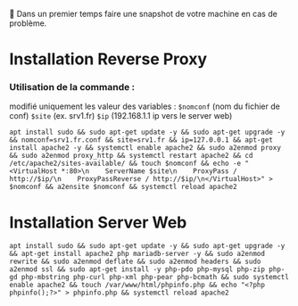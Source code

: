 🚨 Dans un premier temps faire une snapshot de votre machine en cas de problème.

# Installation Reverse Proxy

### Utilisation de la commande : 
modifié uniquement les valeur des variables : ```$nomconf``` (nom du fichier de conf) ```$site``` (ex. srv1.fr) ```$ip``` (192.168.1.1 ip vers le server web)

```apt install sudo && sudo apt-get update -y && sudo apt-get upgrade -y && nomconf=srv1.fr.conf && site=srv1.fr && ip=127.0.0.1 && apt-get install apache2 -y && systemctl enable apache2 && sudo a2enmod proxy && sudo a2enmod proxy_http && systemctl restart apache2 && cd /etc/apache2/sites-available/ && touch $nomconf && echo -e "<VirtualHost *:80>\n    ServerName $site\n    ProxyPass / http://$ip/\n    ProxyPassReverse / http://$ip/\n</VirtualHost>" > $nomconf && a2ensite $nomconf && systemctl reload apache2```

# Installation Server Web

```apt install sudo && sudo apt-get update -y && sudo apt-get upgrade -y && apt-get install apache2 php mariadb-server -y && sudo a2enmod rewrite && sudo a2enmod deflate && sudo a2enmod headers && sudo a2enmod ssl && sudo apt-get install -y php-pdo php-mysql php-zip php-gd php-mbstring php-curl php-xml php-pear php-bcmath && sudo systemctl enable apache2 && touch /var/www/html/phpinfo.php && echo "<?php phpinfo();?>" > phpinfo.php && systemctl reload apache2```
